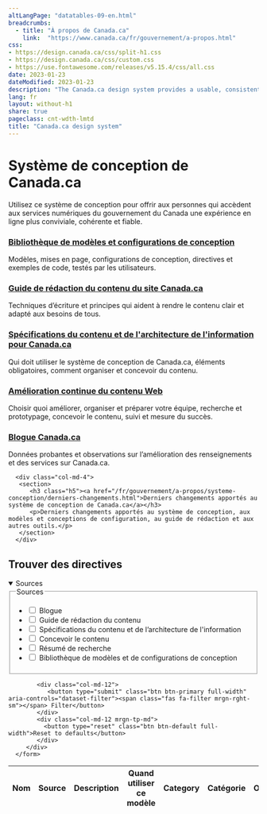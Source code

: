 ```yaml
---
altLangPage: "datatables-09-en.html"
breadcrumbs:
  - title: "À propos de Canada.ca"
    link:  "https://www.canada.ca/fr/gouvernement/a-propos.html"
css:
- https://design.canada.ca/css/split-h1.css
- https://design.canada.ca/css/custom.css
- https://use.fontawesome.com/releases/v5.15.4/css/all.css
date: 2023-01-23
dateModified: 2023-01-23
description: "The Canada.ca design system provides a usable, consistent and trustworthy online experience for people who access Government of Canada digital services."
lang: fr
layout: without-h1
share: true
pageclass: cnt-wdth-lmtd
title: "Canada.ca design system"
---
```

<h1 property="name" id="wb-cont" dir="ltr">Système de conception de Canada.ca</h1>
<p>Utilisez ce système de conception pour offrir aux personnes qui accèdent aux services numériques du gouvernement du Canada une expérience en ligne plus conviviale, cohérente et fiable.</p>
<section>
    <div class="row">
        <section class="wb-eqht gc-drmt">
 	<div class="col-md-4">
 	  <section>
 	   <h3 class="h5"><a href="/fr/gouvernement/a-propos/systeme-conception/bibliotheque-modeles.html">Bibliothèque de modèles et configurations de conception</a></h3>
 	   <p>Modèles, mises en page, configurations de conception, directives et exemples de code, testés par les utilisateurs.</p>
 	  </section>
 	 </div>
    <div class="col-md-4">
    <section>
     <h3 class="h5"><a href="/fr/secretariat-conseil-tresor/services/communications-gouvernementales/guide-redaction-contenu-canada.html">Guide de rédaction du contenu du site Canada.ca</a></h3>
     <p>Techniques d’écriture et principes qui aident à rendre le contenu clair et adapté aux besoins de tous.</p>
    </section>
   </div>
   <div class="col-md-4">
   <section>
    <h3 class="h5"><a href="/fr/secretariat-conseil-tresor/services/communications-gouvernementales/specifications-contenu-architecture-information-canada.html">Spécifications du contenu et de l'architecture de l'information pour Canada.ca</a></h3>
    <p>Qui doit utiliser le système de conception de Canada.ca, éléments obligatoires, comment organiser et concevoir du contenu.</p>
   </section>
   </div>
 	 <div class="col-md-4">
 	  <section>
 	   <h3 class="h5"><a href="https://conception.canada.ca/amelioration-continue.html">Amélioration continue du contenu Web
</a></h3>
 	   <p>Choisir quoi améliorer, organiser et préparer votre équipe, recherche et prototypage, concevoir le contenu, suivi et mesure du succès.</p>
 	  </section>
 	 </div>
 	<div class="col-md-4">
 	  <section>
 	   <h3 class="h5"><a href="https://blogue.canada.ca/">Blogue Canada.ca</a></h3>
 		<p>Données probantes et observations sur l’amélioration des renseignements et des services sur Canada.ca.</p>
 	  </section>
 	 </div>

      <div class="col-md-4">
       <section>
          <h3 class="h5"><a href="/fr/gouvernement/a-propos/systeme-conception/derniers-changements.html">Derniers changements apportés au système de conception de Canada.ca</a></h3>
          <p>Derniers changements apportés au système de conception, aux modèles et conceptions de configuration, au guide de rédaction et aux autres outils.</p>
       </section>
      </div>

 </section>
    </div>
    <h2 id="guidance">Trouver des directives</h2>
  <div class="row mrgn-tp-md">
<div class="col-md-3 small">
   <details open="open">
      <summary class="bg-primary text-center">Sources</summary>
      <form class="wb-tables-filter mrgn-lft-md mrgn-rght-md" data-bind-to="design">
         <div class="row">
            <div class="form-group">
              <fieldset>
              <legend class="wb-inv"><span class="field-name">Sources</span></legend>
              <ul class="list-unstyled">
                <li class="checkbox"><label for="dt_source1"><input type="checkbox" id="dt_source1" name="dt_source" data-column="1" value="Blogue"> Blogue</label></li>
                <li class="checkbox"><label for="dt_source2"><input type="checkbox" id="dt_source2" name="dt_source" data-column="1" value="Guide de rédaction du contenu"> Guide de rédaction du contenu</label></li>
                <li class="checkbox"><label for="dt_source3"><input type="checkbox" id="dt_source3" name="dt_source" data-column="1" value="Spécifications du contenu et de l’architecture de l'information"> Spécifications du contenu et de l’architecture de l'information</label></li>
                <li class="checkbox"><label for="dt_source4"><input type="checkbox" id="dt_source4" name="dt_source" data-column="1" value="Concevoir le contenu"> Concevoir le contenu</label></li>
                <li class="checkbox"><label for="dt_source5"><input type="checkbox" id="dt_source5" name="dt_source" data-column="1" value="Résumé de recherche"> Résumé de recherche</label></li>
                <li class="checkbox"><label for="dt_source6"><input type="checkbox" id="dt_source6" name="dt_source" data-column="1" value="Bibliothèque de modèles et de configurations de conception"> Bibliothèque de modèles et de configurations de conception</label></li>
                </ul>
</fieldset>
            </div>
            
            <div class="col-md-12">
               <button type="submit" class="btn btn-primary full-width" aria-controls="dataset-filter"><span class="fas fa-filter mrgn-rght-sm"></span> Filter</button>
            </div>
            <div class="col-md-12 mrgn-tp-md">
              <button type="reset" class="btn btn-default full-width">Reset to defaults</button>
            </div>
         </div>
      </form>
   </details>
</div>
<div class="col-md-9">
   <div class="panel panel-default">
      <div class="mrgn-tp-md mrgn-bttm-md">
         <table class="wb-tables table table-striped small mrgn-tp-lg brdr-tp" aria-live="polite" id="design" data-page-length="25" data-wb-tables='{
            "bDeferRender": true,
            "ajaxSource": "https://conception.canada.ca/ajax/patterns-01-fr.json",
            "order": [0, "asc"],
            "paging": true,
            "info": true,
            "columns": [
            { "data": "NAME", "className": "" },
            { "data": "SOURCE", "className": "" },
            { "data": "DESCRIPTION", "className": "", "orderable": false },
            { "data": "WHENTOUSE",  "visible": false },
            { "data": "CATEGORY",  "visible": false },
            { "data": "TYPE",  "visible": false },
            { "data": "MANDATORY",  "visible": false },
            { "data": "TANDP",  "visible": false }
            ]
            }'>
            <thead>
               <tr>
                  <th class="col-md-05">Nom</th>
                  <th class="col-md-02">Source</th>
                  <th class="col-md-05">Description</th>
                  <th>Quand utiliser ce modèle</th>
                  <th>Category</th>
                  <th>Catégorie</th>
                  <th>Obligatoire</th>
                  <th>les modèles</th>
               </tr>
            </thead>
         </table>
      </div>
   </div>
</div>
